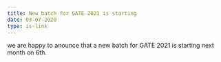 ```yaml
---
title: New batch for GATE 2021 is starting
date: 03-07-2020
type: is-link
---
```


we are happy to anounce that a new batch for GATE 2021 is starting next month on 6th.